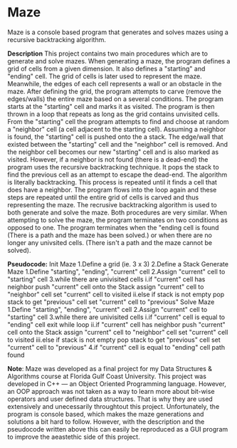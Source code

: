 # Maze
Maze is a console based program that generates and solves mazes using a recursive backtracking algorithm.

**Description**
This project contains two main procedures which are to generate and solve mazes. When generating a maze, the program defines a grid of cells from a given dimension. It also defines a "starting" and "ending" cell. The grid of cells is later used to represent the maze. Meanwhile, the edges of each cell represents a wall or an obstacle in the maze. After defining the grid, the program attempts to carve (remove the edges/walls) the entire maze based on a several conditions. The program starts at the "starting" cell and marks it as visited. The program is then thrown in a loop that repeats as long as the grid contains unvisited cells. From the "starting" cell the program attempts to find and choose at random a "neighbor" cell (a cell adjacent to the starting cell). Assuming a neighbor is found, the "starting" cell is pushed onto the a stack. The edge/wall that existed between the "starting" cell and the "neighbor" cell is removed. And the neighbor cell becomes our new "starting" cell and is also marked as visited. However, if a neighbor is not found (there is a dead-end) the program uses the recursive backtracking technique. It pops the stack to find the previous cell as an attempt to escape the dead-end. The algorithm is literally backtracking. This process is repeated until it finds a cell that does have a neighbor. The program flows into the loop again and these steps are repeated until the entire grid of cells is carved and thus representing the maze.
The recrusive backtracking algorithm is used to both generate and solve the maze. Both procedures are very similar. When attempting to solve the maze, the program terminates on two conditions as opposed to one. The program terminates when the "ending cell is found (There is a path and the maze has been solved.) or when there are no longer any univsited cells. (There isn't a path and the maze cannot be solved).

**Pseudocode:**
Init Maze
1.Define a grid (ie. 3 x 3)
2.Define a Stack
Generate Maze
1.Define "starting", "ending", "current" cell
2.Assign "current" cell to "starting" cell
3.while there are univisited cells
  i.if "current" cell has neighbor
      push "current" cell onto the Stack
      assign "current" cell to "neighbor" cell
      set "current" cell to visited
  ii.else if stack is not empty
      pop stack to get "previous" cell
      set "current" cell to "previous"
Solve Maze
1.Define "starting", "ending", "current" cell
2.Assign "current" cell to "starting" cell
3.while there are univisited cells
  i.if "current" cell is equal to "ending" cell
      exit while loop
  ii.if "current" cell has neighbor
      push "current" cell onto the Stack
      assign "current" cell to "neighbor" cell
      set "current" cell to visited
  iii.else if stack is not empty
      pop stack to get "previous" cell
      set "current" cell to "previous"
 4.if "current" cell is equal to "ending" cell
      path found

**Note**: Maze was developed as a final project for my Data Structures & Algorithms course at Florida Gulf Coast University. This project was developed in C++ — an Object Oriented Programming language. However, an OOP approach was not taken as a way to learn more about bit-wise operators and user defined data structures. That is why they are used extensively and unecessarily throughtout this project. Unfortunately, the program is console based, which makes the maze generations and solutions a bit hard to follow. However, with the description and the pseudocode written above this can easily be reproduced as a GUI program to improve the aeastethic side of this project.

